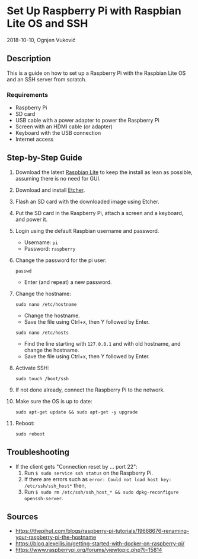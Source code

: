 # Set Up Raspberry Pi with Raspbian Lite OS and SSH

2018-10-10, Ognjen Vuković

## Description

This is a guide on how to set up a Raspberry Pi with the Raspbian Lite OS and an SSH server from scratch.

### Requirements

* Raspberry Pi
* SD card
* USB cable with a power adapter to power the Raspberry Pi
* Screen with an HDMI cable (or adapter)
* Keyboard with the USB connection
* Internet access

## Step-by-Step Guide

1. Download the latest [Raspbian Lite](https://www.raspberrypi.org/downloads/raspbian/) to keep the install as lean as possible, assuming there is no need for GUI.
2. Download and install [Etcher](https://etcher.io/).
3. Flash an SD card with the downloaded image using Etcher.
4. Put the SD card in the Raspberry Pi, attach a screen and a keyboard, and power it.
5. Login using the default Raspbian username and password.
    * Username: `pi`
    * Password: `raspberry`
6. Change the password for the pi user:

    ```shell
    passwd
    ```
    * Enter (and repeat) a new password.
7. Change the hostname:

    ```shell
    sudo nano /etc/hostname
    ```
    * Change the hostname.
    * Save the file using Ctrl+x, then Y followed by Enter.

    ```shell
    sudo nano /etc/hosts
    ```
    * Find the line starting with `127.0.0.1` and with old hostname, and change the hostname.
    * Save the file using Ctrl+x, then Y followed by Enter.
8. Activate SSH:

    ```shell
    sudo touch /boot/ssh
    ```
9. If not done already, connect the Raspberry Pi to the network.
10. Make sure the OS is up to date:

    ```shell
    sudo apt-get update && sudo apt-get -y upgrade
    ```
11. Reboot:
    ```shell
    sudo reboot
    ```

## Troubleshooting

* If the client gets "Connection reset by ... port 22":
    1. Run ```$ sudo service ssh status``` on the Raspberry Pi.
    2. If there are errors such as ```error: Could not load host key: /etc/ssh/ssh_host*``` then,
    3. Run ```$ sudo rm /etc/ssh/ssh_host_* && sudo dpkg-reconfigure openssh-server```.

## Sources

* https://thepihut.com/blogs/raspberry-pi-tutorials/19668676-renaming-your-raspberry-pi-the-hostname
* https://blog.alexellis.io/getting-started-with-docker-on-raspberry-pi/
* https://www.raspberrypi.org/forums/viewtopic.php?t=15814
